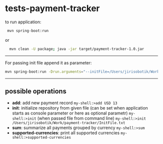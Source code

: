 # tests-payment-tracker

to run application:
```bash
 mvn spring-boot:run
 ```
 or 
```bash
  mvn clean -U package; java -jar target/payment-tracker-1.0.jar
 ```
 
 ---
 
 For passing init file append it as parameter:
 
 ```bash
 mvn spring-boot:run -Drun.arguments="--initFile=/Users/jirisobotik/Work/payment-tracker/InitFile.txt"
 ```
 
 ---
 
 ## possible operations
 
* __add__: add new payment record 
    `my-shell:>add USD 13` 
* __init__: initialize repository from given file 
     (can be set when application starts as console parameter or here as optional parametr) 
     `my-shell:>init` (when passed file from command line) 
     `my-shell:>init /Users/jirisobotik/Work/payment-tracker/InitFile.txt`
* __sum__: summarize all payments grouped by currency 
      `my-shell:>sum`
* __supported-currencies__: print all supported currencies 
      `my-shell:>supported-currencies`


